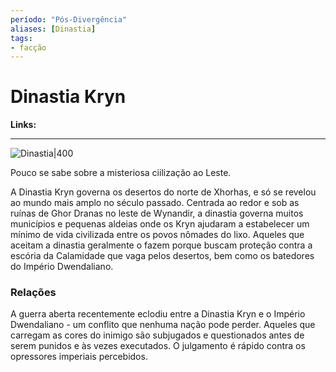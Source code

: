 ```yaml
---
período: "Pós-Divergência"
aliases: [Dinastia]
tags:
- facção
---
```

# **Dinastia Kryn**
**Links:**

---

![Dinastia|400](https://github.com/Iago31/Exandria-Players/blob/master/assets/S%C3%ADmbolo%20da%20Dinastia%20Kryn.png?raw=true)

Pouco se sabe sobre a misteriosa ciilização ao Leste. 

A Dinastia Kryn governa os desertos do norte de Xhorhas, e só se revelou ao mundo mais amplo no século passado. Centrada ao redor e sob as ruínas de Ghor Dranas no leste de Wynandir, a dinastia governa muitos municípios e pequenas aldeias onde os Kryn ajudaram a estabelecer um mínimo de vida civilizada entre os povos nômades do lixo. Aqueles que aceitam a dinastia geralmente o fazem porque buscam proteção contra a escória da Calamidade que vaga pelos desertos, bem como os batedores do Império Dwendaliano.

### **Relações**
A guerra aberta recentemente eclodiu entre a Dinastia Kryn e o Império Dwendaliano - um conflito que nenhuma nação pode perder. Aqueles que carregam as cores do inimigo são subjugados e questionados antes de serem punidos e às vezes executados. O julgamento é rápido contra os opressores imperiais percebidos.